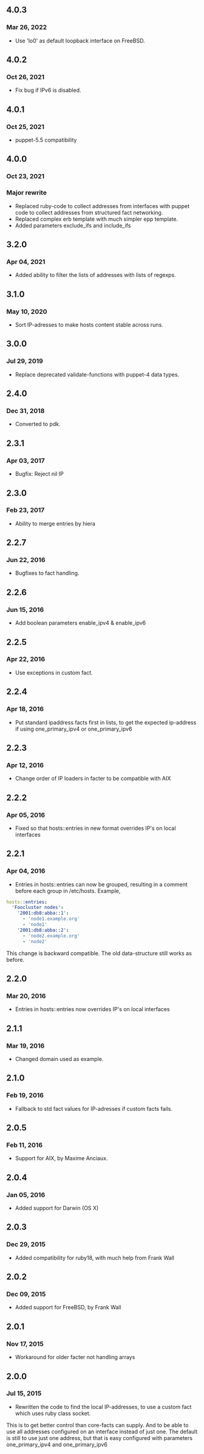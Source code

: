 ## 4.0.3
### Mar 26, 2022

* Use 'lo0' as default loopback interface on FreeBSD.

## 4.0.2
### Oct 26, 2021

* Fix bug if IPv6 is disabled.

## 4.0.1
### Oct 25, 2021

* puppet-5.5 compatibility

## 4.0.0
### Oct 23, 2021

### Major rewrite

* Replaced ruby-code to collect addresses from interfaces with puppet code to collect addresses from structured fact networking.
* Replaced complex erb template with much simpler epp template.
* Added parameters exclude_ifs and include_ifs

## 3.2.0
### Apr 04, 2021

* Added ability to filter the lists of addresses with lists of regexps.

## 3.1.0
### May 10, 2020

* Sort IP-adresses to make hosts content stable across runs.

## 3.0.0
### Jul 29, 2019

* Replace deprecated validate-functions with puppet-4 data types.

## 2.4.0
### Dec 31, 2018

* Converted to pdk.

## 2.3.1
### Apr 03, 2017

* Bugfix: Reject nil IP

## 2.3.0
### Feb 23, 2017

* Ability to merge entries by hiera

## 2.2.7
### Jun 22, 2016

* Bugfixes to fact handling.

## 2.2.6
### Jun 15, 2016

* Add boolean parameters enable_ipv4 & enable_ipv6

## 2.2.5
### Apr 22, 2016

* Use exceptions in custom fact.

## 2.2.4
### Apr 18, 2016

* Put standard ipaddress facts first in lists, to get the expected ip-address if using one_primary_ipv4 or one_primary_ipv6

## 2.2.3
### Apr 12, 2016

* Change order of IP loaders in facter to be compatible with AIX

## 2.2.2
### Apr 05, 2016

* Fixed so that hosts::entries in new format overrides IP's on local interfaces

## 2.2.1
### Apr 04, 2016

* Entries in hosts::entries can now be grouped, resulting in a comment before each group in /etc/hosts. Example,

```yaml
hosts::entries:
  'Foocluster nodes':
    '2001:db8:abba::1':
      - 'node1.example.org'
      - 'node1'
    '2001:db8:abba::2':
      - 'node2.example.org'
      - 'node2'
```

This change is backward compatible. The old data-structure still works as before.

## 2.2.0
### Mar 20, 2016

* Entries in hosts::entries now overrides IP's on local interfaces

## 2.1.1
### Mar 19, 2016

* Changed domain used as example.

## 2.1.0
### Feb 19, 2016

* Fallback to std fact values for IP-adresses if custom facts fails.

## 2.0.5
### Feb 11, 2016

* Support for AIX, by Maxime Anciaux.

## 2.0.4
### Jan 05, 2016

* Added support for Darwin (OS X)

## 2.0.3
### Dec 29, 2015

* Added compatibility for ruby18, with much help from Frank Wall

## 2.0.2
### Dec 09, 2015

* Added support for FreeBSD, by Frank Wall

## 2.0.1
### Nov 17, 2015

* Workaround for older facter not handling arrays

## 2.0.0
### Jul 15, 2015

* Rewritten the code to find the local IP-addresses, to use a custom fact which uses ruby class socket.

This is to get better control than core-facts can supply. And to be able to use
all addresses configured on an interface instead of just one.  The default is
still to use just one address, but that is easy configured with parameters
one_primary_ipv4 and one_primary_ipv6
